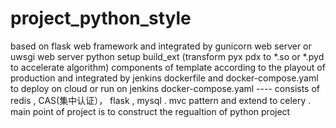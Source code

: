# project_python_style
based on flask web framework and integrated by gunicorn web server or uwsgi web server
python setup build_ext (transform pyx pdx to *.so or *.pyd to accelerate algorithm)
components of template according to the playout of production and integrated by jenkins
dockerfile and docker-compose.yaml to deploy on cloud or run on jenkins
docker-compose.yaml ---- consists of redis , CAS(集中认证）， flask , mysql . mvc pattern and extend to celery .
main point of project is to construct the regualtion of python project
